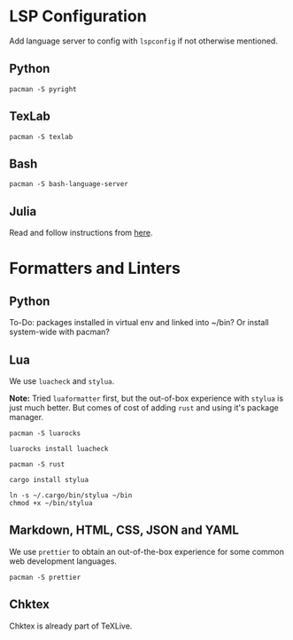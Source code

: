 # LSP Configuration

Add language server to config with `lspconfig` if not otherwise mentioned.

## Python

```{shell}
pacman -S pyright
```

## TexLab

```shell
pacman -S texlab
```

## Bash

```shell
pacman -S bash-language-server
```

## Julia

Read and follow instructions from
[here](https://github.com/neovim/nvim-lspconfig/blob/master/doc/server_configurations.md#julials).

# Formatters and Linters

## Python

To-Do: packages installed in virtual env and linked into ~/bin? Or install system-wide with pacman?

## Lua

We use `luacheck` and `stylua`.

**Note:** Tried `luaformatter` first, but the out-of-box experience with `stylua` is just much better. But comes of cost
of adding `rust` and using it's package manager.

```shell
pacman -S luarocks

luarocks install luacheck
```

```shell
pacman -S rust

cargo install stylua

ln -s ~/.cargo/bin/stylua ~/bin
chmod +x ~/bin/stylua
```

## Markdown, HTML, CSS, JSON and YAML

We use `prettier` to obtain an out-of-the-box experience for some common web development languages.

```shell
pacman -S prettier
```

## Chktex

Chktex is already part of TeXLive.
